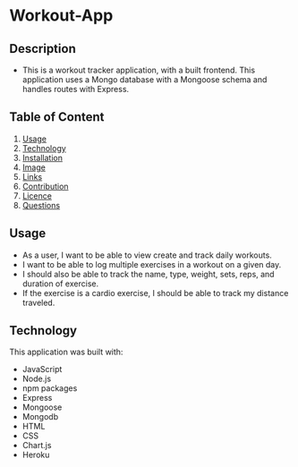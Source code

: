 # Workout-App

## Description
  * This is a workout tracker application, with a built frontend. This application uses a Mongo database with a Mongoose schema and handles routes with Express.
  
## Table of Content
  1.  [Usage](#usage)
  2.  [Technology](#technology)
  3.  [Installation](#installation)
  4.  [Image](#image)
  5.  [Links](#links)
  6.  [Contribution](#contribution)
  7.  [Licence](#licence)
  8.  [Questions](#questions)
  
  ## Usage
   * As a user, I want to be able to view create and track daily workouts.
   * I want to be able to log multiple exercises in a workout on a given day.
   * I should also be able to track the name, type, weight, sets, reps, and duration of exercise. 
   * If the exercise is a cardio exercise, I should be able to track my distance traveled.
   
  ## Technology
  This application was built with:
  * JavaScript
  * Node.js
  * npm packages
  * Express
  * Mongoose 
  * Mongodb
  * HTML
  * CSS
  * Chart.js
  * Heroku
  
